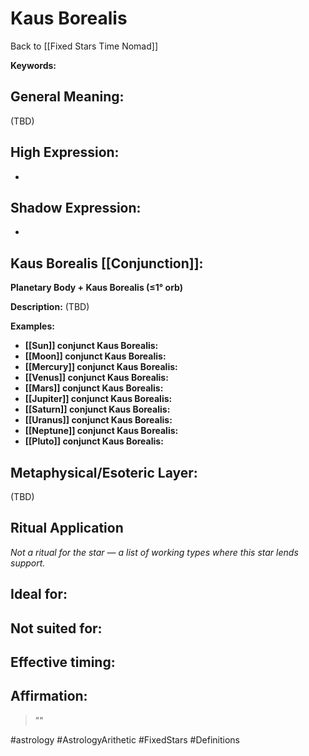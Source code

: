 # Kaus Borealis

Back to [[Fixed Stars Time Nomad]]

**Keywords:** 

## General Meaning:
(TBD)

## High Expression:
- 

## Shadow Expression:
- 

## Kaus Borealis [[Conjunction]]:

**Planetary Body + Kaus Borealis (≤1° orb)**

**Description:**
(TBD)

**Examples:**
- **[[Sun]] conjunct Kaus Borealis:** 
- **[[Moon]] conjunct Kaus Borealis:** 
- **[[Mercury]] conjunct Kaus Borealis:** 
- **[[Venus]] conjunct Kaus Borealis:** 
- **[[Mars]] conjunct Kaus Borealis:** 
- **[[Jupiter]] conjunct Kaus Borealis:** 
- **[[Saturn]] conjunct Kaus Borealis:** 
- **[[Uranus]] conjunct Kaus Borealis:** 
- **[[Neptune]] conjunct Kaus Borealis:** 
- **[[Pluto]] conjunct Kaus Borealis:** 

## Metaphysical/Esoteric Layer:
(TBD)

## Ritual Application
*Not a ritual for the star — a list of working types where this star lends support.*

**Ideal for:**
- 
**Not suited for:**
- 
**Effective timing:**
- 

## Affirmation:

> ""

#astrology #AstrologyArithetic #FixedStars #Definitions

